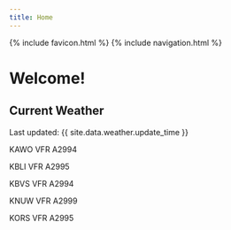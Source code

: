 ```yaml
---
title: Home
---
```

{% include favicon.html %}
{% include navigation.html %}
# Welcome!

## Current Weather

Last updated: {{ site.data.weather.update_time }}

KAWO VFR A2994

KBLI VFR A2995

KBVS VFR A2994

KNUW VFR A2999

KORS VFR A2995



